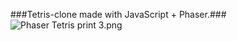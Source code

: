 ###Tetris-clone made with JavaScript + Phaser.###
![Phaser Tetris print 3.png](https://bitbucket.org/repo/Gg6pneo/images/3870222191-Phaser%20Tetris%20print%203.png)